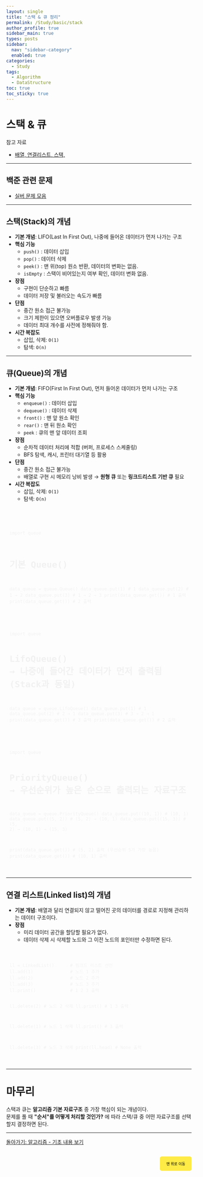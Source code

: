 ```yaml
---
layout: single
title: "스택 & 큐 정리"
permalink: /Study/basic/stack
author_profile: true
sidebar_main: true
types: posts
sidebar:
  nav: "sidebar-category"
  enabled: true
categories:
  - Study
tags:
  - Algorithm
  - DataStructure
toc: true
toc_sticky: true
---
```


# 스택 & 큐
참고 자료

- [배열, 연결리스트, 스택, ](https://blog.naver.com/iodiness/223257378997)  

---

## 백준 관련 문제

- [실버 문제 모음](https://park-hoyeon.github.io/Study/algorithm/silver/stack) 

---

## 스택(Stack)의 개념

- **기본 개념**: LIFO(Last In First Out), 나중에 들어온 데이터가 먼저 나가는 구조  
- **핵심 기능**
  - `push()` : 데이터 삽입  
  - `pop()` : 데이터 삭제  
  - `peek()` : 맨 위(top) 원소 반환, 데이터의 변화는 없음.
  - `isEmpty` : 스택이 비어있는지 여부 확인, 데이터 변화 없음.
- **장점**
  - 구현이 단순하고 빠름  
  - 데이터 저장 및 불러오는 속도가 빠름
- **단점**
  - 중간 원소 접근 불가능  
  - 크기 제한이 있으면 오버플로우 발생 가능
  - 데이터 최대 개수를 사전에 정해줘야 함.  
- **시간 복잡도**
  - 삽입, 삭제: `O(1)`  
  - 탐색: `O(n)`  

---

## 큐(Queue)의 개념

- **기본 개념**: FIFO(First In First Out), 먼저 들어온 데이터가 먼저 나가는 구조  
- **핵심 기능**
  - `enqueue()` : 데이터 삽입  
  - `dequeue()` : 데이터 삭제  
  - `front()` : 맨 앞 원소 확인  
  - `rear()` : 맨 뒤 원소 확인
  - `peek` : 큐의 맨 앞 데이터 조회
- **장점**
  - 순차적 데이터 처리에 적합 (버퍼, 프로세스 스케줄링)  
  - BFS 탐색, 캐시, 프린터 대기열 등 활용  
- **단점**
  - 중간 원소 접근 불가능  
  - 배열로 구현 시 메모리 낭비 발생 → **원형 큐** 또는 **링크드리스트 기반 큐** 필요  
- **시간 복잡도**
  - 삽입, 삭제: `O(1)`  
  - 탐색: `O(n)`  

<link rel="stylesheet" href="https://cdnjs.cloudflare.com/ajax/libs/highlight.js/11.8.0/styles/atom-one-dark.min.css">
<script src="https://cdnjs.cloudflare.com/ajax/libs/highlight.js/11.8.0/highlight.min.js"></script>
<script>hljs.highlightAll();</script>

<div style="padding:8px; border: 1px solid rgba(255, 255, 255, 0.2); border-radius:5px; background-color: rgba(255, 255, 255, 0.05); color: #f1f1f1; width: 100%; font-family: monospace;">
<pre><code class="python">

import queue

# 기본 Queue()
data_queue = queue.Queue()
data_queue.put(1)   # 1
data_queue.put(2)   # 1 → 2
data_queue.put(3)   # 1 → 2 → 3
print(data_queue.get())  # 1 출력
print(data_queue.get())  # 2 출력
</code></pre>
</div>


<link rel="stylesheet" href="https://cdnjs.cloudflare.com/ajax/libs/highlight.js/11.8.0/styles/atom-one-dark.min.css">
<script src="https://cdnjs.cloudflare.com/ajax/libs/highlight.js/11.8.0/highlight.min.js"></script>
<script>hljs.highlightAll();</script>

<div style="padding:8px; border: 1px solid rgba(255, 255, 255, 0.2); border-radius:5px; background-color: rgba(255, 255, 255, 0.05); color: #f1f1f1; width: 100%; font-family: monospace;">
<pre><code class="python">
import queue

# LifoQueue() → 나중에 들어간 데이터가 먼저 출력됨 (Stack과 동일)
data_queue = queue.LifoQueue()
data_queue.put(1)   # 1
data_queue.put(2)   # 2 → 1
data_queue.put(3)   # 3 → 2 → 1
print(data_queue.get())  # 3 출력
print(data_queue.get())  # 2 출력
</code></pre>
</div>


<link rel="stylesheet" href="https://cdnjs.cloudflare.com/ajax/libs/highlight.js/11.8.0/styles/atom-one-dark.min.css">
<script src="https://cdnjs.cloudflare.com/ajax/libs/highlight.js/11.8.0/highlight.min.js"></script>
<script>hljs.highlightAll();</script>

<div style="padding:8px; border: 1px solid rgba(255, 255, 255, 0.2); border-radius:5px; background-color: rgba(255, 255, 255, 0.05); color: #f1f1f1; width: 100%; font-family: monospace;">
<pre><code class="python">
import queue

# PriorityQueue() → 우선순위가 높은 순으로 출력되는 자료구조
data_queue = queue.PriorityQueue()
data_queue.put((10, 1))   # (10, 1)
data_queue.put((5, 2))    # (5, 2) → (10, 1)
data_queue.put((15, 3))   # (5, 2) → (10, 1) → (15, 3)

print(data_queue.get())   # (5, 2) 출력 (우선순위 5가 가장 높음)
print(data_queue.get())   # (10, 1) 출력
</code></pre>
</div>


---

## 연결 리스트(Linked list)의 개념

- **기본 개념**: 배열과 달리 연결되지 않고 떨어진 곳의 데이터를 경로로 지정해 관리하는 데이터 구조이다. 
- **장점**
  - 미리 데이터 공간을 할당할 필요가 없다.
  - 데이터 삭제 시 삭제할 노드와 그 이전 노드의 포인터만 수정하면 된다.

<link rel="stylesheet" href="https://cdnjs.cloudflare.com/ajax/libs/highlight.js/11.8.0/styles/atom-one-dark.min.css">
<script src="https://cdnjs.cloudflare.com/ajax/libs/highlight.js/11.8.0/highlight.min.js"></script>
<script>hljs.highlightAll();</script>

<div style="padding:8px; border: 1px solid rgba(255, 255, 255, 0.2); border-radius:5px; background-color: rgba(255, 255, 255, 0.05); color: #f1f1f1; width: 100%; font-family: monospace;">
<pre><code class="python">
ll = LinkedList()      # 링크드 리스트 선언
ll.add(1)              # 노드 1 추가
ll.add(2)              # 노드 2 추가
ll.add(3)              # 노드 3 추가
ll.print()             # 1 2 3 출력

ll.delete(2)           # 노드 2 삭제
ll.print()             # 1 3 출력

ll.delete(1)           # 노드 1 삭제
ll.print()             # 3 출력

ll.delete(3)           # 노드 3 삭제
print(ll.head)         # None 출력
</code></pre>
</div>

---

# 마무리

스택과 큐는 **알고리즘 기본 자료구조** 중 가장 핵심이 되는 개념이다. <br>
문제를 풀 때 **"순서"를 어떻게 처리할 것인가?** 에 따라 스택/큐 중 어떤 자료구조를 선택할지 결정하면 된다.

---

[돌아가기:  알고리즘 - 기초 내용 보기](https://park-hoyeon.github.io/Study/basic)   

<div style="text-align: right; margin-top: 30px;">
  <button onclick="scrollToTop()" style="
    padding: 10px 15px; 
    background-color: #FFEB46; 
    color: black; 
    border: 2px solid #FFEB46; 
    border-radius: 5px; 
    cursor: pointer; 
    font-size: 10px;">
    맨 위로 이동
  </button>
</div>

<script>
  function scrollToTop() {
    window.scrollTo({ top: 0, behavior: 'smooth' });
  }
</script>
